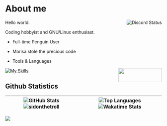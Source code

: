 # About me

<a href="https://discord.com/users/728604179186188368">
  <img align="right" src="https://lanyard.cnrad.dev/api/728604179186188368?idleMessage=Probably%20doing%20homework%20or%20coding." alt="Discord Status">
</a>

Hello world.

Coding hobbyist and GNU/Linux enthusiast.

- Full-time Penguin User

- Marisa stole the precious code

- Tools & Languages

<a href = "https://discord.com/users/728604179186188368">
</a> 

[![My Skills](https://skillicons.dev/icons?i=docker,mysql,linux,bash,neovim,git,py,md,&theme=dark)](https://skillicons.dev)<img align = "right" src = "https://media.discordapp.net/attachments/876696663060774942/1126887337943638066/contact-me-by-sidonthetroll.png#gh-dark-mode-only" width = 140 height = 45>

## Github Statistics

| ![GitHub Stats](https://readme-card-gamma.vercel.app/api/?username=sidonthetroll&theme=aura&show_icons=true&rank_icon=percentile&hide_border=false) ![sidonthetroll](https://github-readme-streak-stats-mgna.vercel.app?user=SidonTheTroll&theme=aura) | ![Top Languages](https://readme-card-gamma.vercel.app/api/top-langs/?username=sidonthetroll&theme=aura&hide_border=false&layout=compact) ![Wakatime Stats](https://readme-card-gamma.vercel.app/api/wakatime?username=sidonthetroll&theme=aura&hide_border=false&layout=compact) |
| ------------- | ------------- |

<img src = 'https://wakatime.com/share/@sidonthetroll/83a74bc7-5c61-4e5d-a8ac-f1360d8c538d.svg'> 
